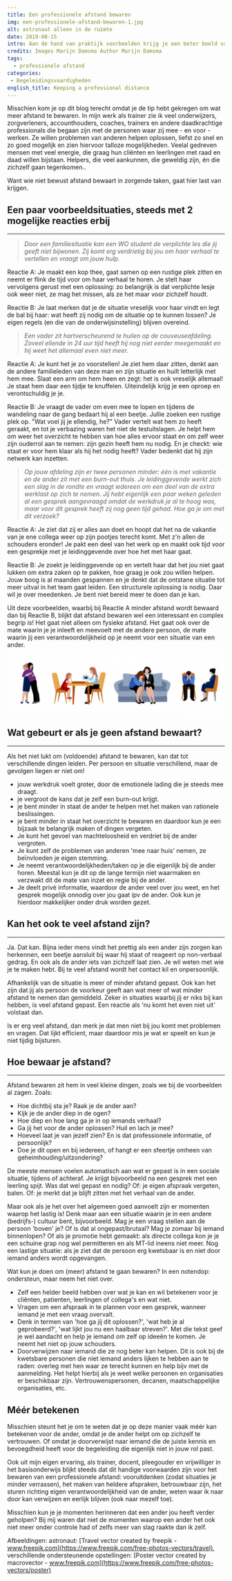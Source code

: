 ```yaml
---
title: Een professionele afstand bewaren
img: een-professionele-afstand-bewaren-1.jpg
alt: astronaut alleen in de ruimte
date: 2019-08-15
intro: Aan de hand van praktijk voorbeelden krijg je een beter beeld van wat 'een professionele afstand' betekent, hoe je die afstand bewaakt en waarom je dit zou moeten doen.
credits: Images Marijn Damsma Author Marijn Damsma
tags:
  - professionele afstand
categories:
 - Begeleidingsvaardigheden
english_title: Keeping a professional distance
---
```


Misschien kom je op dit blog terecht omdat je de tip hebt gekregen om wat meer afstand te bewaren. In mijn werk als trainer zie ik veel onderwijzers, zorgverleners, accounthouders, coaches, trainers en andere daadkrachtige professionals die begaan zijn met de personen waar zij mee - en voor - werken. Ze willen problemen van anderen helpen oplossen, liefst zo snel en zo goed mogelijk en zien hiervoor talloze mogelijkheden. Veelal gedreven mensen met veel energie, die graag hun cliënten en leerlingen met raad en daad willen bijstaan. Helpers, die veel aankunnen, die geweldig zijn, én die zichzelf gaan tegenkomen..

Want wie niet bewust afstand bewaart in zorgende taken, gaat hier last van krijgen.

## Een paar voorbeeldsituaties, steeds met 2 mogelijke reacties erbij
------------------------------------------------------------------

> _Door een familiesituatie kan een WO student de verplichte les die jij geeft niet bijwonen. Zij komt erg verdrietig bij jou om haar verhaal te vertellen en vraagt om jouw hulp._

Reactie A: Je maakt een kop thee, gaat samen op een rustige plek zitten en neemt er flink de tijd voor om haar verhaal te horen. Je stelt haar vervolgens gerust met een oplossing: zo belangrijk is dat verplichte lesje ook weer niet, ze mag het missen, als ze het maar voor zichzelf houdt.

Reactie B: Je laat merken dat je de situatie vreselijk voor haar vindt en legt de bal bij haar: wat heeft zij nodig om de situatie op te kunnen lossen? Je eigen regels (en die van de onderwijsinstelling) blijven overeind.

> _Een vader zit hartverscheurend te huilen op de couveuseafdeling. Zoveel ellende in 24 uur tijd heeft hij nog niet eerder meegemaakt en hij weet het allemaal even niet meer._

Reactie A: Je kunt het je zo voorstellen! Je ziet hem daar zitten, denkt aan de andere familieleden van deze man en zijn situatie en huilt letterlijk met hem mee. Slaat een arm om hem heen en zegt: het is ook vreselijk allemaal! Je staat hem daar een tijdje te knuffelen. Uiteindelijk krijg je een oproep en verontschuldig je je.

Reactie B: Je vraagt de vader om even mee te lopen en tijdens de wandeling naar de gang bedaart hij al een beetje. Jullie zoeken een rustige plek op. "Wat voel jij je ellendig, he?" Vader vertelt wat hem zo heeft geraakt, en tot je verbazing waren het niet de testuitslagen. Je helpt hem om weer het overzicht te hebben van hoe alles ervoor staat en om zelf weer zijn ouderrol aan te nemen: zijn gezin heeft hem nu nodig. En je checkt: wie staat er voor hem klaar als hij het nodig heeft? Vader bedenkt dat hij zijn netwerk kan inzetten.

> _Op jouw afdeling zijn er twee personen minder: één is met vakantie en de ander zit met een burn-out thuis. Je leidinggevende werkt zich een slag in de rondte en vraagt iedereen om een deel van de extra werklast op zich te nemen. Jij hebt eigenlijk een paar weken geleden al een gesprek aangevraagd omdat de werkdruk je al te hoog was, maar voor dit gesprek heeft zij nog geen tijd gehad. Hoe ga je om met dit verzoek?_

Reactie A: Je ziet dat zij er alles aan doet en hoopt dat het na de vakantie van je ene collega weer op zijn pootjes terecht komt. Met z'n allen de schouders eronder! Je pakt een deel van het werk op en maakt ook tijd voor een gesprekje met je leidinggevende over hoe het met haar gaat.

Reactie B: Je zoekt je leidinggevende op en vertelt haar dat het jou niet gaat lukken om extra zaken op te pakken, hoe graag je ook zou willen helpen. Jouw boog is al maanden gespannen en je denkt dat de ontstane situatie tot meer uitval in het team gaat leiden. Een structurele oplossing is nodig. Daar wil je over meedenken. Je bent niet bereid meer te doen dan je kan.

Uit deze voorbeelden, waarbij bij Reactie A minder afstand wordt bewaard dan bij Reactie B, blijkt dat afstand bewaren wel een interessant en complex begrip is! Het gaat niet alleen om fysieke afstand. Het gaat ook over de mate waarin je je inleeft en meevoelt met de andere persoon, de mate waarin jij een verantwoordelijkheid op je neemt voor een situatie van een ander.

![Mensen bij elkaar in verschillende ondersteunende opstellingen](./een-professionele-afstand-bewaren-2.png)

## Wat gebeurt er als je geen afstand bewaart?
-------------------------------------------

Als het niet lukt om (voldoende) afstand te bewaren, kan dat tot verschillende dingen leiden. Per persoon en situatie verschillend, maar de gevolgen liegen er niet om!

*   jouw werkdruk voelt groter, door de emotionele lading die je steeds mee draagt.
*   je vergroot de kans dat je zelf een burn-out krijgt.
*   je bent minder in staat de ander te helpen met het maken van rationele beslissingen.
*   je bent minder in staat het overzicht te bewaren en daardoor kun je een bijzaak te belangrijk maken of dingen vergeten.
*   Je kunt het gevoel van machteloosheid en verdriet bij de ander vergroten.
*   Je kunt zelf de problemen van anderen 'mee naar huis' nemen, ze beïnvloeden je eigen stemming.
*   Je neemt verantwoordelijkheden/taken op je die eigenlijk bij de ander horen. Meestal kun je dit op de lange termijn niet waarmaken en verzwakt dit de mate van inzet en regie bij de ander.
*   Je deelt privé informatie, waardoor de ander veel over jou weet, en het gesprek mogelijk onnodig over jou gaat ipv de ander. Ook kun je hierdoor makkelijker onder druk worden gezet.

## Kan het ook te veel afstand zijn?
---------------------------------

Ja. Dat kan. Bijna ieder mens vindt het prettig als een ander zijn zorgen kan herkennen, een beetje aansluit bij waar hij staat of reageert op non-verbaal gedrag. En ook als de ander iets van zichzelf laat zien. Je wil weten met wie je te maken hebt. Bij te veel afstand wordt het contact kil en onpersoonlijk.

Afhankelijk van de situatie is meer of minder afstand gepast. Ook kan het zijn dat jij als persoon de voorkeur geeft aan wat meer of wat minder afstand te nemen dan gemiddeld. Zeker in situaties waarbij jij er niks bij kan hebben, is veel afstand gepast. Een reactie als 'nu komt het even niet uit' volstaat dan.

Is er erg veel afstand, dan merk je dat men niet bij jou komt met problemen en vragen. Dat lijkt efficient, maar daardoor mis je wat er speelt en kun je niet tijdig bijsturen.

## Hoe bewaar je afstand?
----------------------

Afstand bewaren zit hem in veel kleine dingen, zoals we bij de voorbeelden al zagen. Zoals:

* Hoe dichtbij sta je? Raak je de ander aan?
* Kijk je de ander diep in de ogen?
* Hoe diep en hoe lang ga je in op iemands verhaal?
* Ga jij het voor de ander oplossen? Huil en lach je mee?
* Hoeveel laat je van jezelf zien? En is dat professionele informatie, of persoonlijk?
* Doe je dit open en bij iedereen, of hangt er een sfeertje omheen van geheimhouding/uitzondering?

De meeste mensen voelen automatisch aan wat er gepast is in een sociale situatie, tijdens of achteraf. Je krijgt bijvoorbeeld na een gesprek met een leerling spijt. Was dat wel gepast en nodig? Of: je eigen afspraak vergeten, balen. Of: je merkt dat je blijft zitten met het verhaal van de ander.

Maar ook als je het over het algemeen goed aanvoelt zijn er momenten waarop het lastig is! Denk maar aan een situatie waarin je in een andere (bedrijfs-) cultuur bent, bijvoorbeeld. Mag je een vraag stellen aan de persoon 'boven' je? Of is dat al ongepast/brutaal? Mag je zomaar bij iemand binnenlopen? Of als je promotie hebt gemaakt: als directe collega kon je je een schuine grap nog wel permitteren en als MT-lid ineens niet meer. Nog een lastige situatie: als je ziet dat de persoon erg kwetsbaar is en niet door iemand anders wordt opgevangen.

Wat kun je doen om (meer) afstand te gaan bewaren? In een notendop: ondersteun, maar neem het niet over.

* Zelf een helder beeld hebben over wat je kan en wil betekenen voor je cliënten, patienten, leerlingen of collega's en wat niet.
* Vragen om een afspraak in te plannen voor een gesprek, wanneer iemand je met een vraag overvalt.
* Denk in termen van 'hoe ga jíj dit oplossen?', 'wat heb je al geprobeerd?', 'wat lijkt jou nu een haalbaar streven?'. Met die tekst geef je wel aandacht en help je iemand om zelf op ideeën te komen. Je neemt het niet op jouw schouders.
* Doorverwijzen naar iemand die ze nog beter kan helpen. Dit is ook bij de kwetsbare personen die niet iemand anders lijken te hebben aan te raden: overleg met hen waar ze terecht kunnen en help bijv met de aanmelding. Het helpt hierbij als je weet welke personen en organisaties er beschikbaar zijn. Vertrouwenspersonen, decanen, maatschappelijke organisaties, etc.

## Méér betekenen
Misschien steunt het je om te weten dat je op deze manier vaak méér kan betekenen voor de ander, omdat je de ander helpt om op zichzelf te vertrouwen. Of omdat je doorverwijst naar iemand die de juiste kennis en bevoegdheid heeft voor de begeleiding die eigenlijk niet in jouw rol past.

Ook uit mijn eigen ervaring, als trainer, docent, pleegouder en vrijwilliger in het basisonderwijs blijkt steeds dat dit handige voorwaarden zijn voor het bewaren van een professionele afstand: vooruitdenken (zodat situaties je minder verrassen), het maken van heldere afspraken, betrouwbaar zijn, het sturen richting eigen verantwoordelijkheid van de ander, weten waar ik naar door kan verwijzen en eerlijk blijven (ook naar mezelf toe).


Misschien kun je je momenten herinneren dat een ander jou heeft verder geholpen? Bij mij waren dat niet de momenten waarop een ander het ook niet meer onder controle had of zelfs meer van slag raakte dan ik zelf.



Afbeeldingen: astronaut: [Travel vector created by freepik - www.freepik.com](https://www.freepik.com/free-photos-vectors/travel), verschillende ondersteunende opstellingen: [Poster vector created by macrovector - www.freepik.com](https://www.freepik.com/free-photos-vectors/poster)
